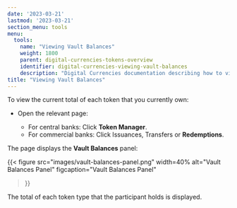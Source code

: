 ```yaml
---
date: '2023-03-21'
lastmod: '2023-03-21'
section_menu: tools
menu:
  tools:
    name: "Viewing Vault Balances"
    weight: 1800
    parent: digital-currencies-tokens-overview
    identifier: digital-currencies-viewing-vault-balances
    description: "Digital Currencies documentation describing how to view vault balances via the GUI"
title: "Viewing Vault Balances"
---
```


To view the current total of each token that you currently own:

* Open the relevant page:

  * For central banks: Click **Token Manager**.
  * For commercial banks: Click Issuances, Transfers or **Redemptions**.

The page displays the **Vault Balances** panel:

   {{< 
      figure
	  src="images/vault-balances-panel.png"
      width=40%
	  alt="Vault Balances Panel"
	  figcaption="Vault Balances Panel"
   >}}

The total of each token type that the participant holds is displayed.
   
